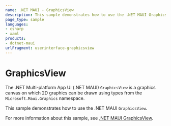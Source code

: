 ```yaml
---
name: .NET MAUI - GraphicsView
description: This sample demonstrates how to use the .NET MAUI GraphicsView.
page_type: sample
languages:
- csharp
- xaml
products:
- dotnet-maui
urlFragment: userinterface-graphicsview
---
```


# GraphicsView

The .NET Multi-platform App UI (.NET MAUI) `GraphicsView` is a graphics canvas on which 2D graphics can be drawn using types from the `Microsoft.Maui.Graphics` namespace.

This sample demonstrates how to use the .NET MAUI `GraphicsView`.

For more information about this sample, see [.NET MAUI GraphicsView](https://docs.microsoft.com/dotnet/maui/user-interface/controls/graphicsview).
